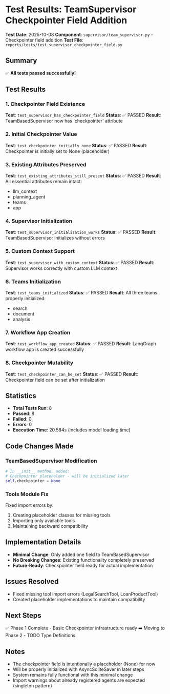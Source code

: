 # Test Results: TeamSupervisor Checkpointer Field Addition

**Test Date**: 2025-10-08
**Component**: `supervisor/team_supervisor.py` - Checkpointer field addition
**Test File**: `reports/tests/test_supervisor_checkpointer_field.py`

## Summary
✅ **All tests passed successfully!**

## Test Results

### 1. Checkpointer Field Existence
**Test**: `test_supervisor_has_checkpointer_field`
**Status**: ✅ PASSED
**Result**: TeamBasedSupervisor now has 'checkpointer' attribute

### 2. Initial Checkpointer Value
**Test**: `test_checkpointer_initially_none`
**Status**: ✅ PASSED
**Result**: Checkpointer is initially set to None (placeholder)

### 3. Existing Attributes Preserved
**Test**: `test_existing_attributes_still_present`
**Status**: ✅ PASSED
**Result**: All essential attributes remain intact:
- llm_context
- planning_agent
- teams
- app

### 4. Supervisor Initialization
**Test**: `test_supervisor_initialization_works`
**Status**: ✅ PASSED
**Result**: TeamBasedSupervisor initializes without errors

### 5. Custom Context Support
**Test**: `test_supervisor_with_custom_context`
**Status**: ✅ PASSED
**Result**: Supervisor works correctly with custom LLM context

### 6. Teams Initialization
**Test**: `test_teams_initialized`
**Status**: ✅ PASSED
**Result**: All three teams properly initialized:
- search
- document
- analysis

### 7. Workflow App Creation
**Test**: `test_workflow_app_created`
**Status**: ✅ PASSED
**Result**: LangGraph workflow app is created successfully

### 8. Checkpointer Mutability
**Test**: `test_checkpointer_can_be_set`
**Status**: ✅ PASSED
**Result**: Checkpointer field can be set after initialization

## Statistics
- **Total Tests Run**: 8
- **Passed**: 8
- **Failed**: 0
- **Errors**: 0
- **Execution Time**: 20.584s (includes model loading time)

## Code Changes Made

### TeamBasedSupervisor Modification
```python
# In __init__ method, added:
# Checkpointer placeholder - will be initialized later
self.checkpointer = None
```

### Tools Module Fix
Fixed import errors by:
1. Creating placeholder classes for missing tools
2. Importing only available tools
3. Maintaining backward compatibility

## Implementation Details
- **Minimal Change**: Only added one field to TeamBasedSupervisor
- **No Breaking Changes**: Existing functionality completely preserved
- **Future-Ready**: Checkpointer field ready for actual implementation

## Issues Resolved
- Fixed missing tool import errors (LegalSearchTool, LoanProductTool)
- Created placeholder implementations to maintain compatibility

## Next Steps
✅ Phase 1 Complete - Basic Checkpointer infrastructure ready
➡️ Moving to Phase 2 - TODO Type Definitions

## Notes
- The checkpointer field is intentionally a placeholder (None) for now
- Will be properly initialized with AsyncSqliteSaver in later steps
- System remains fully functional with this minimal change
- Import warnings about already registered agents are expected (singleton pattern)